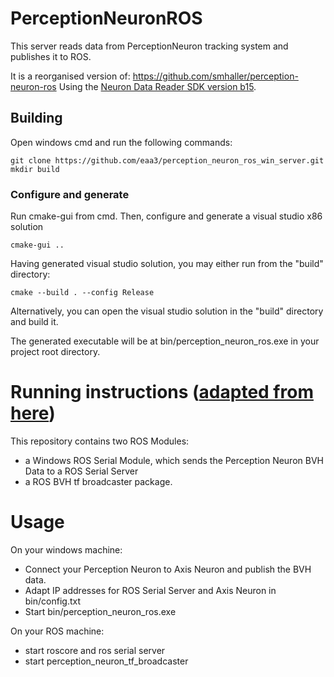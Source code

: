 # PerceptionNeuronROS

This server reads data from PerceptionNeuron tracking system and publishes it to ROS.

It is a reorganised version of: https://github.com/smhaller/perception-neuron-ros
Using the [Neuron Data Reader SDK version b15](https://neuronmocap.com/software/neuron-data-reader-sdk).

## Building

Open windows cmd and run the following commands:

```
git clone https://github.com/eaa3/perception_neuron_ros_win_server.git
mkdir build
```

### Configure and generate

Run cmake-gui from cmd. Then, configure and generate a visual studio x86 solution

```
cmake-gui ..
```

Having generated visual studio solution, you may either run from the "build" directory:

```
cmake --build . --config Release
```

Alternatively, you can open the visual studio solution in the "build" directory and build it.

The generated executable will be at bin/perception_neuron_ros.exe in your project root directory.

# Running instructions ([adapted from here](https://github.com/smhaller/perception-neuron-ros))

This repository contains two ROS Modules: 
- a Windows ROS Serial Module, which sends the Perception Neuron BVH Data to a ROS Serial Server 
- a ROS BVH tf broadcaster package.

Usage 
=====
On your windows machine:

- Connect your Perception Neuron to Axis Neuron and publish the BVH data.
- Adapt IP addresses for ROS Serial Server and Axis Neuron in bin/config.txt 
- Start bin/perception_neuron_ros.exe 


On your ROS machine:

- start roscore and ros serial server
- start perception_neuron_tf_broadcaster









